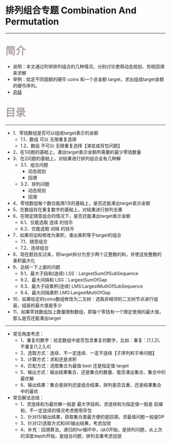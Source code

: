 # 排列组合专题 Combination And Permutation

---

## <font color=#AfA2A3 size=6>简介</font>

+ 说明：本文通过列举排列组合的几种情况，分别讨论使用动态规划、剪枝回溯来求解
+ 举例：给定不同面额的硬币 coins 和一个总金额 target，求出组成target金额的硬币序列。
+ [总结](#summary)

## <font color=#AfA2A3 size=6>目录</font>

---

+ 1、零钱数组是否可以组成target表示的金额
    + 1.1、数组 可以 无限重复选择
    + 1.2、数组 不可以 无限重复选择【演变成背包问题】
+ 2、在1问题的基础上，凑出target表示金额所需要的最少零钱数量
+ 3、在2问题的基础上，对结果进行排列组合会有几种解
    + 3.1、组合问题
        + 动态规划
        + 回溯
    + 3.2、排列问题
        + 动态规划
        + 回溯
+ 4、零钱数组每个数仅能用1次的基础上，是否还能凑出target表示金额
+ 5、在数组存在重复数字的基础上，对结果进行排列去重
+ 6、在限定随意组合的情况下，是否还能凑出target表示金额
    + 6.1、仅能选取 连续 的钱币
    + 6.2、仅能选取 间隔 的钱币
+ 7、如果将加和修改为乘积，凑出乘积等于target的组合
    + 7.1、随意组合
    + 7.2、连续组合
+ 8、现在题目反过来，将target拆分为至少两个正整数的和，并使这些整数的乘积最大化
+ 9、总结一下上面的问题
    + 9.1、最大子段和(连续) LSS：LargestSumOfSubSequence
    + 9.2、最大间隔和 LSG：LargestSumOfGap
    + 9.3、最大子段乘积(连续) LMS:LargestMultiOfSubSequence
    + 9.4、最大间隔乘积 LMG:LargestMultiOfGap
+ 10、如果给定的coins数组修改为二叉树：选取非相邻的二叉树节点进行组装，组装的最大值是多少
+ 11、如果零钱数组加上数量限制数组，即每个零钱有一个限定使用的最大值，那么是否还能凑出target

---

+ 常见角度考虑：
    + 1、重复的数字：给定数组中是否包含重复的数字，比如：重复：[1,1,2]、不重复[1,2,3,4]
    + 2、选取方式：连续、不一定连续、一定不连续【子序列和子串问题】
    + 3、计算方式：求和还是求积
    + 4、匹配方式：选取集合为最值 best 还是指定值 target
    + 5、输出方式：输出结果集合、还是集合的数量、能否凑出集合、集合中的最优解
    + 6、输出结果：集合是排列还是组合结果，排列是否去重，还是结果集合中的最优
+ 常见解法总结：
    + 1、求连续和为最优解一般是 最大字段和，求连续和为指定值一般是 前缀和，不一定连续的情况考虑使用背包
    + 2、针对(5)输出结果，获取集合类最方便的是回溯，求最值问题一般是DP
    + 3、针对(2)选取方式和(6)输出结果，考虑加锁
    + 4、补充：回溯算法，递归的for循环中，i从0开始，是排列问题，从上次的深度depth开始，是组合问题，排列去重考虑加锁


